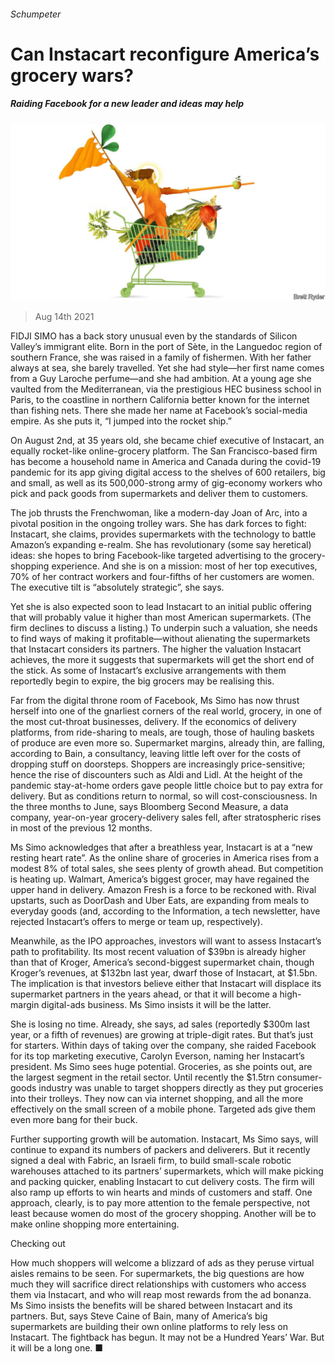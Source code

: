 ###### Schumpeter

# Can Instacart reconfigure America’s grocery wars? 

##### Raiding Facebook for a new leader and ideas may help 

![image](images/20210814_WBD000_0.jpg) 

> Aug 14th 2021 

FIDJI SIMO has a back story unusual even by the standards of Silicon Valley’s immigrant elite. Born in the port of Sète, in the Languedoc region of southern France, she was raised in a family of fishermen. With her father always at sea, she barely travelled. Yet she had style—her first name comes from a Guy Laroche perfume—and she had ambition. At a young age she vaulted from the Mediterranean, via the prestigious HEC business school in Paris, to the coastline in northern California better known for the internet than fishing nets. There she made her name at Facebook’s social-media empire. As she puts it, “I jumped into the rocket ship.”


On August 2nd, at 35 years old, she became chief executive of Instacart, an equally rocket-like online-grocery platform. The San Francisco-based firm has become a household name in America and Canada during the covid-19 pandemic for its app giving digital access to the shelves of 600 retailers, big and small, as well as its 500,000-strong army of gig-economy workers who pick and pack goods from supermarkets and deliver them to customers.

The job thrusts the Frenchwoman, like a modern-day Joan of Arc, into a pivotal position in the ongoing trolley wars. She has dark forces to fight: Instacart, she claims, provides supermarkets with the technology to battle Amazon’s expanding e-realm. She has revolutionary (some say heretical) ideas: she hopes to bring Facebook-like targeted advertising to the grocery-shopping experience. And she is on a mission: most of her top executives, 70% of her contract workers and four-fifths of her customers are women. The executive tilt is “absolutely strategic”, she says.

Yet she is also expected soon to lead Instacart to an initial public offering that will probably value it higher than most American supermarkets. (The firm declines to discuss a listing.) To underpin such a valuation, she needs to find ways of making it profitable—without alienating the supermarkets that Instacart considers its partners. The higher the valuation Instacart achieves, the more it suggests that supermarkets will get the short end of the stick. As some of Instacart’s exclusive arrangements with them reportedly begin to expire, the big grocers may be realising this.

Far from the digital throne room of Facebook, Ms Simo has now thrust herself into one of the gnarliest corners of the real world, grocery, in one of the most cut-throat businesses, delivery. If the economics of delivery platforms, from ride-sharing to meals, are tough, those of hauling baskets of produce are even more so. Supermarket margins, already thin, are falling, according to Bain, a consultancy, leaving little left over for the costs of dropping stuff on doorsteps. Shoppers are increasingly price-sensitive; hence the rise of discounters such as Aldi and Lidl. At the height of the pandemic stay-at-home orders gave people little choice but to pay extra for delivery. But as conditions return to normal, so will cost-consciousness. In the three months to June, says Bloomberg Second Measure, a data company, year-on-year grocery-delivery sales fell, after stratospheric rises in most of the previous 12 months.

Ms Simo acknowledges that after a breathless year, Instacart is at a “new resting heart rate”. As the online share of groceries in America rises from a modest 8% of total sales, she sees plenty of growth ahead. But competition is heating up. Walmart, America’s biggest grocer, may have regained the upper hand in delivery. Amazon Fresh is a force to be reckoned with. Rival upstarts, such as DoorDash and Uber Eats, are expanding from meals to everyday goods (and, according to the Information, a tech newsletter, have rejected Instacart’s offers to merge or team up, respectively).

Meanwhile, as the IPO approaches, investors will want to assess Instacart’s path to profitability. Its most recent valuation of $39bn is already higher than that of Kroger, America’s second-biggest supermarket chain, though Kroger’s revenues, at $132bn last year, dwarf those of Instacart, at $1.5bn. The implication is that investors believe either that Instacart will displace its supermarket partners in the years ahead, or that it will become a high-margin digital-ads business. Ms Simo insists it will be the latter.

She is losing no time. Already, she says, ad sales (reportedly $300m last year, or a fifth of revenues) are growing at triple-digit rates. But that’s just for starters. Within days of taking over the company, she raided Facebook for its top marketing executive, Carolyn Everson, naming her Instacart’s president. Ms Simo sees huge potential. Groceries, as she points out, are the largest segment in the retail sector. Until recently the $1.5trn consumer-goods industry was unable to target shoppers directly as they put groceries into their trolleys. They now can via internet shopping, and all the more effectively on the small screen of a mobile phone. Targeted ads give them even more bang for their buck.

Further supporting growth will be automation. Instacart, Ms Simo says, will continue to expand its numbers of packers and deliverers. But it recently signed a deal with Fabric, an Israeli firm, to build small-scale robotic warehouses attached to its partners’ supermarkets, which will make picking and packing quicker, enabling Instacart to cut delivery costs. The firm will also ramp up efforts to win hearts and minds of customers and staff. One approach, clearly, is to pay more attention to the female perspective, not least because women do most of the grocery shopping. Another will be to make online shopping more entertaining.

Checking out

How much shoppers will welcome a blizzard of ads as they peruse virtual aisles remains to be seen. For supermarkets, the big questions are how much they will sacrifice direct relationships with customers who access them via Instacart, and who will reap most rewards from the ad bonanza. Ms Simo insists the benefits will be shared between Instacart and its partners. But, says Steve Caine of Bain, many of America’s big supermarkets are building their own online platforms to rely less on Instacart. The fightback has begun. It may not be a Hundred Years’ War. But it will be a long one. ■

